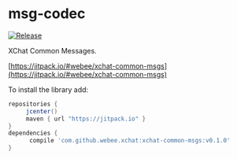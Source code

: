 # msg-codec

[![Release](https://img.shields.io/github/release/webee/xchat-common-msgs.svg?label=maven%20version)](https://jitpack.io/#webee/xchat-common-msgs)


XChat Common Messages.

[https://jitpack.io/#webee/xchat-common-msgs](https://jitpack.io/#webee/xchat-common-msgs)

To install the library add:

   ```gradle
   repositories {
        jcenter()
        maven { url "https://jitpack.io" }
   }
   dependencies {
         compile 'com.github.webee.xchat:xchat-common-msgs:v0.1.0'
   }
   ```